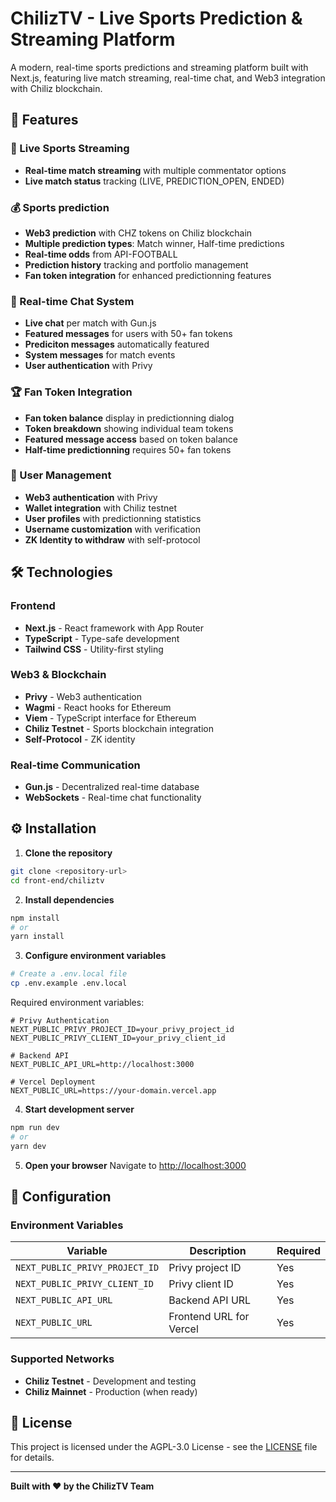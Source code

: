 # ChilizTV - Live Sports Prediction & Streaming Platform

A modern, real-time sports predictions and streaming platform built with Next.js, featuring live match streaming, real-time chat, and Web3 integration with Chiliz blockchain.

## 🚀 Features

### 🏈 Live Sports Streaming
- **Real-time match streaming** with multiple commentator options
- **Live match status** tracking (LIVE, PREDICTION_OPEN, ENDED)

### 💰 Sports prediction
- **Web3 prediction** with CHZ tokens on Chiliz blockchain
- **Multiple prediction types**: Match winner, Half-time predictions
- **Real-time odds** from API-FOOTBALL
- **Prediction history** tracking and portfolio management
- **Fan token integration** for enhanced predictionning features

### 💬 Real-time Chat System
- **Live chat** per match with Gun.js
- **Featured messages** for users with 50+ fan tokens
- **Prediciton messages** automatically featured
- **System messages** for match events
- **User authentication** with Privy

### 🏆 Fan Token Integration
- **Fan token balance** display in predictionning dialog
- **Token breakdown** showing individual team tokens
- **Featured message access** based on token balance
- **Half-time predictionning** requires 50+ fan tokens

### 👤 User Management
- **Web3 authentication** with Privy
- **Wallet integration** with Chiliz testnet
- **User profiles** with predictionning statistics
- **Username customization** with verification
- **ZK Identity to withdraw** with self-protocol

## 🛠️ Technologies

### Frontend
- **Next.js** - React framework with App Router
- **TypeScript** - Type-safe development
- **Tailwind CSS** - Utility-first styling

### Web3 & Blockchain
- **Privy** - Web3 authentication
- **Wagmi** - React hooks for Ethereum
- **Viem** - TypeScript interface for Ethereum
- **Chiliz Testnet** - Sports blockchain integration
- **Self-Protocol** - ZK identity

### Real-time Communication
- **Gun.js** - Decentralized real-time database
- **WebSockets** - Real-time chat functionality

## ⚙️ Installation

1. **Clone the repository**
```bash
git clone <repository-url>
cd front-end/chiliztv
```

2. **Install dependencies**
```bash
npm install
# or
yarn install
```

3. **Configure environment variables**
```bash
# Create a .env.local file
cp .env.example .env.local
```

Required environment variables:
```env
# Privy Authentication
NEXT_PUBLIC_PRIVY_PROJECT_ID=your_privy_project_id
NEXT_PUBLIC_PRIVY_CLIENT_ID=your_privy_client_id

# Backend API
NEXT_PUBLIC_API_URL=http://localhost:3000

# Vercel Deployment
NEXT_PUBLIC_URL=https://your-domain.vercel.app
```

4. **Start development server**
```bash
npm run dev
# or
yarn dev
```

5. **Open your browser**
Navigate to [http://localhost:3000](http://localhost:3000)

## 🔧 Configuration

### Environment Variables

| Variable | Description | Required |
|----------|-------------|----------|
| `NEXT_PUBLIC_PRIVY_PROJECT_ID` | Privy project ID | Yes |
| `NEXT_PUBLIC_PRIVY_CLIENT_ID` | Privy client ID | Yes |
| `NEXT_PUBLIC_API_URL` | Backend API URL | Yes |
| `NEXT_PUBLIC_URL` | Frontend URL for Vercel | Yes |

### Supported Networks

- **Chiliz Testnet** - Development and testing
- **Chiliz Mainnet** - Production (when ready)

## 📝 License

This project is licensed under the AGPL-3.0 License - see the [LICENSE](LICENSE) file for details.

---

**Built with ❤️ by the ChilizTV Team**
